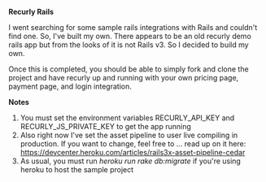 **Recurly Rails**

I went searching for some sample rails integrations with Rails and couldn't find one.  So, I've built my own. There appears to be an old recurly demo rails app but from the looks of it is not Rails v3.  So I decided to build my own.   

Once this is completed, you should be able to simply fork and clone the project and have recurly up and running with your own pricing page, payment page, and login integration.


**Notes**
1. You must set the environment variables RECURLY_API_KEY and RECURLY_JS_PRIVATE_KEY to get the app running
2. Also right now I've set the asset pipeline to user live compiling in production.  If you want to change, feel free to ... read up on it here: https://devcenter.heroku.com/articles/rails3x-asset-pipeline-cedar
3. As usual, you must run *heroku run rake db:migrate* if you're using heroku to host the sample project